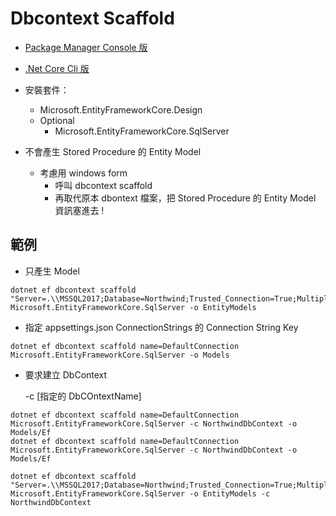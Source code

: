 # Dbcontext Scaffold

- [Package Manager Console 版](https://docs.microsoft.com/en-us/ef/core/cli/powershell#scaffold-dbcontext)

- [.Net Core Cli 版](https://docs.microsoft.com/en-us/ef/core/cli/dotnet#dotnet-ef-dbcontext-scaffold)

- 安裝套件：
  - Microsoft.EntityFrameworkCore.Design
  - Optional
    - Microsoft.EntityFrameworkCore.SqlServer

- 不會產生 Stored Procedure 的 Entity Model
  - 考慮用 windows form 
    - 呼叫 dbcontext scaffold 
    - 再取代原本 dbontext 檔案，把 Stored Procedure 的 Entity Model 資訊塞進去 !

## 範例

- 只產生 Model

```
dotnet ef dbcontext scaffold "Server=.\\MSSQL2017;Database=Northwind;Trusted_Connection=True;MultipleActiveResultSets=true" Microsoft.EntityFrameworkCore.SqlServer -o EntityModels
```

- 指定 appsettings.json ConnectionStrings 的 Connection String Key

```
dotnet ef dbcontext scaffold name=DefaultConnection Microsoft.EntityFrameworkCore.SqlServer -o Models
```

- 要求建立 DbContext

  -c [指定的 DbCOntextName]

```
dotnet ef dbcontext scaffold name=DefaultConnection Microsoft.EntityFrameworkCore.SqlServer -c NorthwindDbContext -o Models/Ef
dotnet ef dbcontext scaffold name=DefaultConnection Microsoft.EntityFrameworkCore.SqlServer -c NorthwindDbContext -o Models/Ef

dotnet ef dbcontext scaffold "Server=.\\MSSQL2017;Database=Northwind;Trusted_Connection=True;MultipleActiveResultSets=true" Microsoft.EntityFrameworkCore.SqlServer -o EntityModels -c NorthwindDbContext
```
